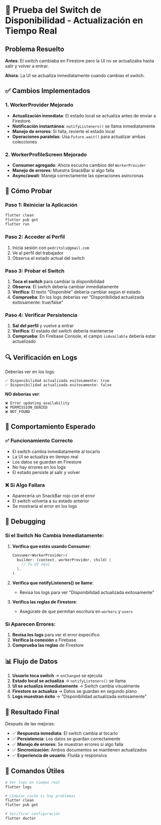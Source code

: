 # 🔄 Prueba del Switch de Disponibilidad - Actualización en Tiempo Real

## Problema Resuelto

**Antes**: El switch cambiaba en Firestore pero la UI no se actualizaba hasta salir y volver a entrar.

**Ahora**: La UI se actualiza inmediatamente cuando cambias el switch.

## ✅ Cambios Implementados

### 1. WorkerProvider Mejorado
- **Actualización inmediata**: El estado local se actualiza antes de enviar a Firestore
- **Notificación instantánea**: `notifyListeners()` se llama inmediatamente
- **Manejo de errores**: Si falla, revierte el estado local
- **Operaciones paralelas**: Usa `Future.wait()` para actualizar ambas colecciones

### 2. WorkerProfileScreen Mejorado
- **Consumer agregado**: Ahora escucha cambios del `WorkerProvider`
- **Manejo de errores**: Muestra SnackBar si algo falla
- **Async/await**: Maneja correctamente las operaciones asíncronas

## 🚀 Cómo Probar

### Paso 1: Reiniciar la Aplicación
```bash
flutter clean
flutter pub get
flutter run
```

### Paso 2: Acceder al Perfil
1. Inicia sesión con `pedritols@gmail.com`
2. Ve al perfil del trabajador
3. Observa el estado actual del switch

### Paso 3: Probar el Switch
1. **Toca el switch** para cambiar la disponibilidad
2. **Observa**: El switch debería cambiar inmediatamente
3. **Verifica**: El texto "Disponible" debería cambiar según el estado
4. **Comprueba**: En los logs deberías ver "Disponibilidad actualizada exitosamente: true/false"

### Paso 4: Verificar Persistencia
1. **Sal del perfil** y vuelve a entrar
2. **Verifica**: El estado del switch debería mantenerse
3. **Comprueba**: En Firebase Console, el campo `isAvailable` debería estar actualizado

## 🔍 Verificación en Logs

Deberías ver en los logs:

```
✅ Disponibilidad actualizada exitosamente: true
✅ Disponibilidad actualizada exitosamente: false
```

**NO deberías ver**:
```
❌ Error updating availability
❌ PERMISSION_DENIED
❌ NOT_FOUND
```

## 📱 Comportamiento Esperado

### ✅ Funcionamiento Correcto
- El switch cambia inmediatamente al tocarlo
- La UI se actualiza en tiempo real
- Los datos se guardan en Firestore
- No hay errores en los logs
- El estado persiste al salir y volver

### ❌ Si Algo Fallara
- Aparecería un SnackBar rojo con el error
- El switch volvería a su estado anterior
- Se mostraría el error en los logs

## 🔧 Debugging

### Si el Switch No Cambia Inmediatamente:
1. **Verifica que estés usando Consumer**:
   ```dart
   Consumer<WorkerProvider>(
     builder: (context, workerProvider, child) {
       // Tu UI aquí
     },
   )
   ```

2. **Verifica que notifyListeners() se llame**:
   - Revisa los logs para ver "Disponibilidad actualizada exitosamente"

3. **Verifica las reglas de Firestore**:
   - Asegúrate de que permitan escritura en `workers` y `users`

### Si Aparecen Errores:
1. **Revisa los logs** para ver el error específico
2. **Verifica la conexión** a Firebase
3. **Comprueba las reglas** de Firestore

## 📊 Flujo de Datos

1. **Usuario toca switch** → `onChanged` se ejecuta
2. **Estado local se actualiza** → `notifyListeners()` se llama
3. **UI se actualiza inmediatamente** → Switch cambia visualmente
4. **Firestore se actualiza** → Datos se guardan en segundo plano
5. **Logs muestran éxito** → "Disponibilidad actualizada exitosamente"

## 🎯 Resultado Final

Después de las mejoras:

- ✅ **Respuesta inmediata**: El switch cambia al tocarlo
- ✅ **Persistencia**: Los datos se guardan correctamente
- ✅ **Manejo de errores**: Se muestran errores si algo falla
- ✅ **Sincronización**: Ambos documentos se mantienen actualizados
- ✅ **Experiencia de usuario**: Fluida y responsiva

## 🚨 Comandos Útiles

```bash
# Ver logs en tiempo real
flutter logs

# Limpiar cache si hay problemas
flutter clean
flutter pub get

# Verificar configuración
flutter doctor
``` 